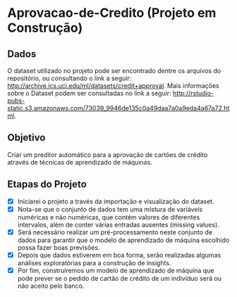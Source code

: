 # Aprovacao-de-Credito (Projeto em Construção)

## Dados
 O dataset utilizado no projeto pode ser encontrado dentre os arquivos do repositório, ou consultando o link a seguir: http://archive.ics.uci.edu/ml/datasets/credit+approval.
 Mais informações sobre o Dataset podem ser consultadas no link a seguir: http://rstudio-pubs-static.s3.amazonaws.com/73039_9946de135c0a49daa7a0a9eda4a67a72.html.
 
 ## Objetivo
 Criar um preditor automático para a aprovação de cartões de crédito através de técnicas de aprendizado de máquinas.
 
 ## Etapas do Projeto

- [x] Iniciarei o projeto a través da importação e visualização do dataset.
- [x] Nota-se que o conjunto de dados tem uma mistura de variáveis numéricas e não numéricas, que contém valores de diferentes intervalos, além de conter várias entradas ausentes (missing values).
- [x] Será necessário realizar um pré-processamento neste conjunto de dados para garantir que o modelo de aprendizado de máquina escolhido possa fazer boas previsões.
- [x] Depois que dados estiverem em boa forma, serão realizadas algumas análises exploratórias para a construção de insights.
- [x] Por fim, construiremos um modelo de aprendizado de máquina que pode prever se o pedido de cartão de crédito de um indivíduo será ou não aceito pelo banco.
